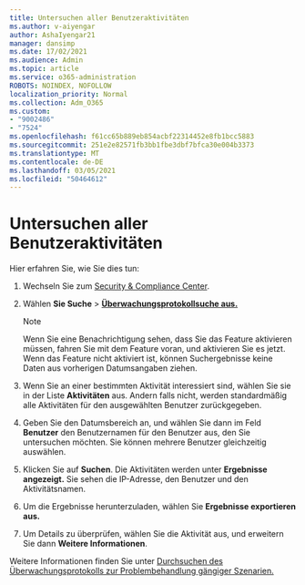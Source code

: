 ```yaml
---
title: Untersuchen aller Benutzeraktivitäten
ms.author: v-aiyengar
author: AshaIyengar21
manager: dansimp
ms.date: 17/02/2021
ms.audience: Admin
ms.topic: article
ms.service: o365-administration
ROBOTS: NOINDEX, NOFOLLOW
localization_priority: Normal
ms.collection: Adm_O365
ms.custom:
- "9002486"
- "7524"
ms.openlocfilehash: f61cc65b889eb854acbf22314452e8fb1bcc5883
ms.sourcegitcommit: 251e2e82571fb3bb1fbe3dbf7bfca30e004b3373
ms.translationtype: MT
ms.contentlocale: de-DE
ms.lasthandoff: 03/05/2021
ms.locfileid: "50464612"
---
```

# <a name="investigate-all-the-users-activities"></a>Untersuchen aller Benutzeraktivitäten

Hier erfahren Sie, wie Sie dies tun:

1. Wechseln Sie zum [Security & Compliance Center](https://go.microsoft.com/fwlink/p/?linkid=2077143).
1. Wählen **Sie Suche**  >  **[Überwachungsprotokollsuche aus.](https://go.microsoft.com/fwlink/?linkid=2103759)**
    > [!NOTE]
    > Wenn Sie eine Benachrichtigung sehen, dass Sie das Feature aktivieren müssen, fahren Sie mit dem Feature voran, und aktivieren Sie es jetzt. Wenn das Feature nicht aktiviert ist, können Suchergebnisse keine Daten aus vorherigen Datumsangaben ziehen.

1. Wenn Sie an einer bestimmten Aktivität interessiert sind, wählen Sie sie in der Liste **Aktivitäten** aus. Andern falls nicht, werden standardmäßig alle Aktivitäten für den ausgewählten Benutzer zurückgegeben.
1. Geben Sie den Datumsbereich an, und wählen Sie dann im Feld **Benutzer** den Benutzernamen für den Benutzer aus, den Sie untersuchen möchten. Sie können mehrere Benutzer gleichzeitig auswählen.
1. Klicken Sie auf **Suchen**. Die Aktivitäten werden unter **Ergebnisse angezeigt.** Sie sehen die IP-Adresse, den Benutzer und den Aktivitätsnamen.
1. Um die Ergebnisse herunterzuladen, wählen Sie **Ergebnisse exportieren aus.**
1. Um Details zu überprüfen, wählen Sie die Aktivität aus, und erweitern Sie dann **Weitere Informationen**.

Weitere Informationen finden Sie unter [Durchsuchen des Überwachungsprotokolls zur Problembehandlung gängiger Szenarien.](https://go.microsoft.com/fwlink/?linkid=2103944)